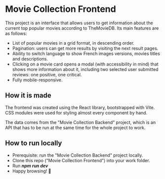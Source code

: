 
# Movie Collection Frontend

This project is an interface that allows users to get information about the current top popular movies according to TheMovieDB. Its main features are as follows:

- List of popular movies in a grid format, in descending order.
- Pagination: users can get more results by visiting the next result pages.
- Ability to switch language to show French images versions, movies titles and descriptions.
- Clicking on a movie card opens a modal (with accessibility in mind) that shows more information about it, including two selected user submitted reviews: one positive, one critical.
- Fully mobile-responsive.


## How it is made

The frontend was created using the React library, bootstrapped with Vite. CSS modules were used for styling almost every component by hand.

The data comes from the "Movie Collection Backend" project, which is an API that has to be run at the same time for the whole project to work.


## How to run locally

- Prerequisite: run the "Movie Collection Backend" project locally.
- Clone this repo ("Movie Collection Frontend") into your work folder.
- Run ***npm run dev***
- Happy browsing! 🍿